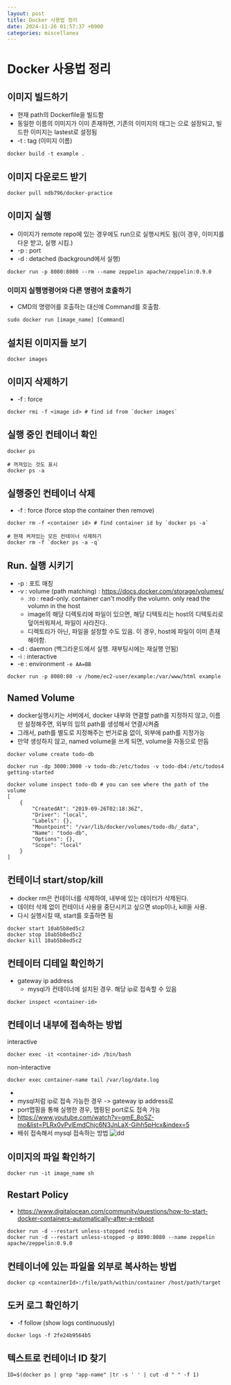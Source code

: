 ```yaml
---
layout: post
title: Docker 사용법 정리
date: 2024-11-26 01:57:37 +0900
categories: miscellanea
---
```

# Docker 사용법 정리


## 이미지 빌드하기
- 현재 path의 Dockerfile을 빌드함
- 동일한 이름의 이미지가 이미 존재하면, 기존의 이미지의 태그는 <none>으로 설정되고, 빌드한 이미지는 lastest로 설정됨
- -t : tag (이미지 이름)
```
docker build -t example .
```

## 이미지 다운로드 받기
```
docker pull ndb796/docker-practice
```

## 이미지 실행
- 이미지가 remote repo에 있는 경우에도 run으로 실행시켜도 됨(이 경우, 이미지를 다운 받고, 실행 시킴.)
- -p : port
- -d : detached (background에서 실행)
```
docker run -p 8080:8080 --rm --name zeppelin apache/zeppelin:0.9.0
```

### 이미지 실행명령어와 다른 명령어 호출하기
- CMD의 명령어를 호출하는 대신에 Command를 호출함.
```shell
sudo docker run [image_name] [Command]
```

## 설치된 이미지들 보기
```
docker images
```

## 이미지 삭제하기
- -f : force
```
docker rmi -f <image id> # find id from `docker images`
```

## 실행 중인 컨테이너 확인
```
docker ps

# 꺼져있는 것도 표시
docker ps -a
```

## 실행중인 컨테이너 삭제
- -f : force (force stop the container then remove)
```
docker rm -f <container id> # find container id by `docker ps -a`

# 현재 켜져있는 모든 컨테이너 삭제하기
docker rm -f `docker ps -a -q`
```

## Run. 실행 시키기
- -p : 포트 매칭
- -v : volume (path matching) : https://docs.docker.com/storage/volumes/
    - :ro : read-only. container can't modify the volumn. only read the volumn in the host
    - image의 해당 디렉토리에 파일이 있으면, 해당 디텍토리는 host의 디텍토리로 덮어씌워져서, 파일이 사라진다.
    - 디렉토리가 아닌, 파일을 설정할 수도 있음. 이 경우, host에 파일이 이미 존재해야함.
- -d : daemon (백그라운드에서 실행. 재부팅시에는 재실행 안됨)
- -i : interactive
- -e : environment `-e AA=BB`
```
docker run -p 8080:80 -v /home/ec2-user/example:/var/www/html example
```

## Named Volume
- docker실행시키는 서버에서, docker 내부와 연결할 path를 지정하지 않고, 이름만 설정해주면, 외부의 임의 path를 생성해서 연결시켜줌
- 그래서, path를 별도로 지정해주는 번거로움 없이, 외부에 path를 지정가능
- 만약 생성하지 않고, named volume을 쓰게 되면, volume을 자동으로 만듬
```
docker volume create todo-db

docker run -dp 3000:3000 -v todo-db:/etc/todos -v todo-db4:/etc/todos4  getting-started

docker volume inspect todo-db # you can see where the path of the volume
[
    {
        "CreatedAt": "2019-09-26T02:18:36Z",
        "Driver": "local",
        "Labels": {},
        "Mountpoint": "/var/lib/docker/volumes/todo-db/_data",
        "Name": "todo-db",
        "Options": {},
        "Scope": "local"
    }
]
```



## 컨테이너 start/stop/kill
- docker rm은 컨테이너를 삭제하여, 내부에 있는 데이터가 삭제된다.
- 데이터 삭제 없이 컨테이너 사용을 중단시키고 싶으면 stop이나, kill을 사용.
- 다시 실행시킬 때, start를 호출하면 됨
```
docker start 10ab5b8ed5c2
docker stop 10ab5b8ed5c2
docker kill 10ab5b8ed5c2
```

## 컨테이터 디테일 확인하기
- gateway ip address
    - mysql가 컨테이너에 설치된 경우. 해당 ip로 접속할 수 있음

```
docker inspect <container-id>
```

## 컨테이너 내부에 접속하는 방법
interactive
````shell
docker exec -it <container-id> /bin/bash
````
non-interactive
```shell
docker exec container-name tail /var/log/date.log
```

-
- mysql처럼 ip로 접속 가능한 경우 -> gateway ip address로
- port맵핑을 통해 실행한 경우, 맵핑된 port로도 접속 가능
- https://www.youtube.com/watch?v=gmE_8oSZ-mo&list=PLRx0vPvlEmdChjc6N3JnLaX-Gihh5pHcx&index=5
- 배쉬 접속해서 mysql 접속하는 방법
  ![dd](img/connect-bash.jpg)

## 이미지의 파일 확인하기
```shell
docker run -it image_name sh
```



## Restart Policy
- https://www.digitalocean.com/community/questions/how-to-start-docker-containers-automatically-after-a-reboot
```
docker run -d --restart unless-stopped redis
docker run -d --restart unless-stopped -p 8090:8080 --name zeppelin apache/zeppelin:0.9.0
```


## 컨테이너에 있는 파일을 외부로 복사하는 방법
```
docker cp <containerId>:/file/path/within/container /host/path/target
```

## 도커 로그 확인하기
- -f follow (show logs continuously)
```shell
docker logs -f 2fe24b9564b5
```

## 텍스트로 컨테이너 ID 찾기
```shell
ID=$(docker ps | grep "app-name" |tr -s ' ' | cut -d " " -f 1)

```